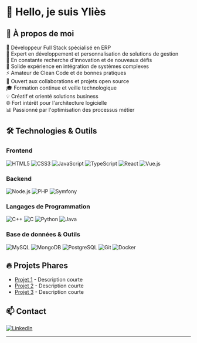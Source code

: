 # 👋 Hello, je suis Yliès

## 💫 À propos de moi
🔭 Développeur Full Stack spécialisé en ERP  
🎯 Expert en développement et personnalisation de solutions de gestion  
🌱 En constante recherche d'innovation et de nouveaux défis  
💼 Solide expérience en intégration de systèmes complexes  
⚡ Amateur de Clean Code et de bonnes pratiques  
🤝 Ouvert aux collaborations et projets open source  
🎓 Formation continue et veille technologique  
💡 Créatif et orienté solutions business  
🌐 Fort intérêt pour l'architecture logicielle  
📊 Passionné par l'optimisation des processus métier

## 🛠 Technologies & Outils
### Frontend
![HTML5](https://img.shields.io/badge/-HTML5-E34F26?style=flat-square&logo=html5&logoColor=white)
![CSS3](https://img.shields.io/badge/-CSS3-1572B6?style=flat-square&logo=css3&logoColor=white)
![JavaScript](https://img.shields.io/badge/-JavaScript-F7DF1E?style=flat-square&logo=javascript&logoColor=black)
![TypeScript](https://img.shields.io/badge/-TypeScript-3178C6?style=flat-square&logo=typescript&logoColor=white)
![React](https://img.shields.io/badge/-React-61DAFB?style=flat-square&logo=react&logoColor=black)
![Vue.js](https://img.shields.io/badge/-Vue.js-4FC08D?style=flat-square&logo=vue.js&logoColor=white)

### Backend
![Node.js](https://img.shields.io/badge/-Node.js-339933?style=flat-square&logo=node.js&logoColor=white)
![PHP](https://img.shields.io/badge/-PHP-777BB4?style=flat-square&logo=php&logoColor=white)
![Symfony](https://img.shields.io/badge/-Symfony-000000?style=flat-square&logo=symfony&logoColor=white)

### Langages de Programmation
![C++](https://img.shields.io/badge/-C++-00599C?style=flat-square&logo=c%2B%2B&logoColor=white)
![C](https://img.shields.io/badge/-C-A8B9CC?style=flat-square&logo=c&logoColor=black)
![Python](https://img.shields.io/badge/-Python-3776AB?style=flat-square&logo=python&logoColor=white)
![Java](https://img.shields.io/badge/-Java-007396?style=flat-square&logo=java&logoColor=white)

### Base de données & Outils
![MySQL](https://img.shields.io/badge/-MySQL-4479A1?style=flat-square&logo=mysql&logoColor=white)
![MongoDB](https://img.shields.io/badge/-MongoDB-47A248?style=flat-square&logo=mongodb&logoColor=white)
![PostgreSQL](https://img.shields.io/badge/postgresql-4169e1?style=for-the-badge&logo=postgresql&logoColor=white)
![Git](https://img.shields.io/badge/-Git-F05032?style=flat-square&logo=git&logoColor=white)
![Docker](https://img.shields.io/badge/-Docker-2496ED?style=flat-square&logo=docker&logoColor=white)

## 🔥 Projets Phares
- [Projet 1](lien) - Description courte
- [Projet 2](lien) - Description courte
- [Projet 3](lien) - Description courte

## 📫 Contact
[![LinkedIn](https://img.shields.io/badge/-LinkedIn-0A66C2?style=flat-square&logo=linkedin&logoColor=white)](https://www.linkedin.com/in/ylies-nejara-07b9792a7/)

---

